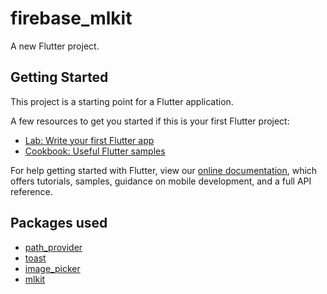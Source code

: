 # firebase_mlkit

A new Flutter project.

## Getting Started

This project is a starting point for a Flutter application.

A few resources to get you started if this is your first Flutter project:

- [Lab: Write your first Flutter app](https://flutter.dev/docs/get-started/codelab)
- [Cookbook: Useful Flutter samples](https://flutter.dev/docs/cookbook)

For help getting started with Flutter, view our
[online documentation](https://flutter.dev/docs), which offers tutorials,
samples, guidance on mobile development, and a full API reference.

## Packages used

- [path_provider](https://pub.dev/packages/path_provider)
- [toast](https://pub.dev/packages/toast)
- [image_picker](https://pub.dev/packages/image_picker)
- [mlkit](https://pub.dev/packages/mlkit)
